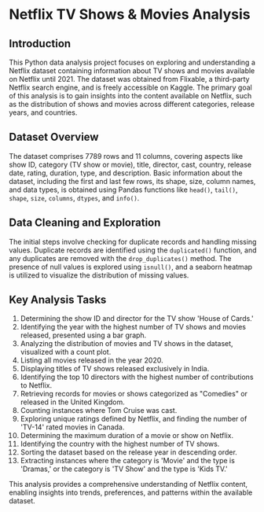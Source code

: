 # Netflix TV Shows & Movies Analysis


## Introduction
This Python data analysis project focuses on exploring and understanding a Netflix dataset containing information about TV shows and movies available on Netflix until 2021. The dataset was obtained from Flixable, a third-party Netflix search engine, and is freely accessible on Kaggle. The primary goal of this analysis is to gain insights into the content available on Netflix, such as the distribution of shows and movies across different categories, release years, and countries.

## Dataset Overview
The dataset comprises 7789 rows and 11 columns, covering aspects like show ID, category (TV show or movie), title, director, cast, country, release date, rating, duration, type, and description. Basic information about the dataset, including the first and last few rows, its shape, size, column names, and data types, is obtained using Pandas functions like `head()`, `tail()`, `shape`, `size`, `columns`, `dtypes`, and `info()`.

## Data Cleaning and Exploration
The initial steps involve checking for duplicate records and handling missing values. Duplicate records are identified using the `duplicated()` function, and any duplicates are removed with the `drop_duplicates()` method. The presence of null values is explored using `isnull()`, and a seaborn heatmap is utilized to visualize the distribution of missing values.

## Key Analysis Tasks
1. Determining the show ID and director for the TV show 'House of Cards.'
2. Identifying the year with the highest number of TV shows and movies released, presented using a bar graph.
3. Analyzing the distribution of movies and TV shows in the dataset, visualized with a count plot.
4. Listing all movies released in the year 2020.
5. Displaying titles of TV shows released exclusively in India.
6. Identifying the top 10 directors with the highest number of contributions to Netflix.
7. Retrieving records for movies or shows categorized as "Comedies" or released in the United Kingdom.
8. Counting instances where Tom Cruise was cast.
9. Exploring unique ratings defined by Netflix, and finding the number of 'TV-14' rated movies in Canada.
10. Determining the maximum duration of a movie or show on Netflix.
11. Identifying the country with the highest number of TV shows.
12. Sorting the dataset based on the release year in descending order.
13. Extracting instances where the category is 'Movie' and the type is 'Dramas,' or the category is 'TV Show' and the type is 'Kids TV.'

This analysis provides a comprehensive understanding of Netflix content, enabling insights into trends, preferences, and patterns within the available dataset.
